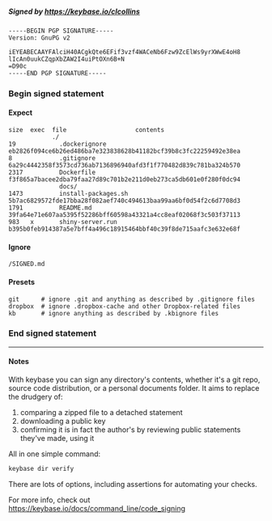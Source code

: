 ##### Signed by https://keybase.io/clcollins
```
-----BEGIN PGP SIGNATURE-----
Version: GnuPG v2

iEYEABECAAYFAlciH40ACgkQte6EFif3vzf4WACeNb6Fzw9ZcElWs9yrXWwE4oH8
lIcAn0uukCZqpXbZAW2I4uiPtOXn6B+N
=D90c
-----END PGP SIGNATURE-----

```

<!-- END SIGNATURES -->

### Begin signed statement 

#### Expect

```
size  exec  file                   contents                                                        
            ./                                                                                     
19            .dockerignore        eb2826f094ce6b26ed486ba7e323838628b41182bcf39b8c3fc22259492e38ea
8             .gitignore           6a29c4442358f3573cd736ab7136896940afd3f1f770482d839c781ba324b570
2317          Dockerfile           f3f865a7bacee2dba79faa27d89c701b2e211d0eb273ca5db601e0f280f0dc94
              docs/                                                                                
1473          install-packages.sh  5b7ac6829572fde17bba28f082aef740c494613baa99aa6bf0d54f2c6d7708d3
1791          README.md            39fa64e71e607aa5395f52286bff60598a43321a4cc8eaf02068f3c503f37113
983   x       shiny-server.run     b395b0feb914387a5e7bff4a496c18915464bbf40c39f8de715aafc3e632e68f
```

#### Ignore

```
/SIGNED.md
```

#### Presets

```
git      # ignore .git and anything as described by .gitignore files
dropbox  # ignore .dropbox-cache and other Dropbox-related files    
kb       # ignore anything as described by .kbignore files          
```

<!-- summarize version = 0.0.9 -->

### End signed statement

<hr>

#### Notes

With keybase you can sign any directory's contents, whether it's a git repo,
source code distribution, or a personal documents folder. It aims to replace the drudgery of:

  1. comparing a zipped file to a detached statement
  2. downloading a public key
  3. confirming it is in fact the author's by reviewing public statements they've made, using it

All in one simple command:

```bash
keybase dir verify
```

There are lots of options, including assertions for automating your checks.

For more info, check out https://keybase.io/docs/command_line/code_signing